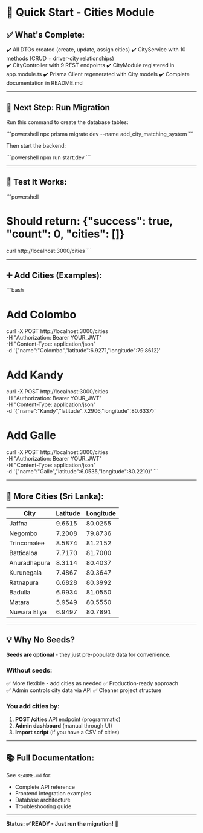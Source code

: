 # 🚀 Quick Start - Cities Module

## ✅ What's Complete:

✔️ All DTOs created (create, update, assign cities)
✔️ CityService with 10 methods (CRUD + driver-city relationships)  
✔️ CityController with 9 REST endpoints
✔️ CityModule registered in app.module.ts
✔️ Prisma Client regenerated with City models
✔️ Complete documentation in README.md

---

## 🎯 Next Step: Run Migration

Run this command to create the database tables:

\`\`\`powershell
npx prisma migrate dev --name add_city_matching_system
\`\`\`

Then start the backend:

\`\`\`powershell
npm run start:dev
\`\`\`

---

## 📡 Test It Works:

\`\`\`powershell
# Should return: {"success": true, "count": 0, "cities": []}
curl http://localhost:3000/cities
\`\`\`

---

## ➕ Add Cities (Examples):

\`\`\`bash
# Add Colombo
curl -X POST http://localhost:3000/cities \
  -H "Authorization: Bearer YOUR_JWT" \
  -H "Content-Type: application/json" \
  -d '{"name":"Colombo","latitude":6.9271,"longitude":79.8612}'

# Add Kandy  
curl -X POST http://localhost:3000/cities \
  -H "Authorization: Bearer YOUR_JWT" \
  -H "Content-Type: application/json" \
  -d '{"name":"Kandy","latitude":7.2906,"longitude":80.6337}'

# Add Galle
curl -X POST http://localhost:3000/cities \
  -H "Authorization: Bearer YOUR_JWT" \
  -H "Content-Type: application/json" \
  -d '{"name":"Galle","latitude":6.0535,"longitude":80.2210}'
\`\`\`

---

## 🔗 More Cities (Sri Lanka):

| City | Latitude | Longitude |
|------|----------|-----------|
| Jaffna | 9.6615 | 80.0255 |
| Negombo | 7.2008 | 79.8736 |
| Trincomalee | 8.5874 | 81.2152 |
| Batticaloa | 7.7170 | 81.7000 |
| Anuradhapura | 8.3114 | 80.4037 |
| Kurunegala | 7.4867 | 80.3647 |
| Ratnapura | 6.6828 | 80.3992 |
| Badulla | 6.9934 | 81.0550 |
| Matara | 5.9549 | 80.5550 |
| Nuwara Eliya | 6.9497 | 80.7891 |

---

## 💡 Why No Seeds?

**Seeds are optional** - they just pre-populate data for convenience.

### Without seeds:
✅ More flexible - add cities as needed
✅ Production-ready approach  
✅ Admin controls city data via API
✅ Cleaner project structure

### You add cities by:
1. **POST /cities** API endpoint (programmatic)
2. **Admin dashboard** (manual through UI)
3. **Import script** (if you have a CSV of cities)

---

## 📚 Full Documentation:

See `README.md` for:
- Complete API reference
- Frontend integration examples
- Database architecture
- Troubleshooting guide

---

**Status: ✅ READY - Just run the migration!** 🎉
